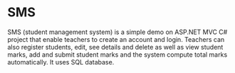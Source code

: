 # SMS
SMS (student management system)
is a simple demo on ASP.NET MVC C# project that enable teachers to create an account and login.
Teachers can also register students, edit, see details and delete as well as
view student marks, add and submit student marks and the system compute total marks automatically. It uses SQL database.

